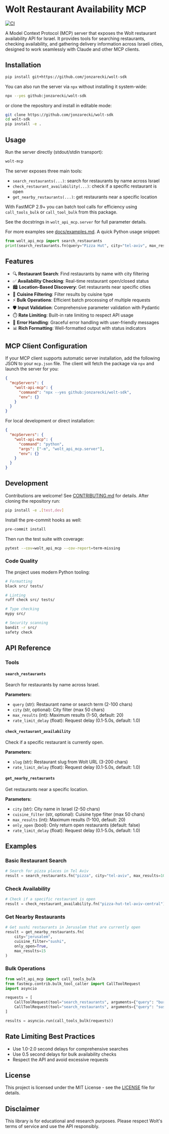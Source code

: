 # Wolt Restaurant Availability MCP

[![CI](https://github.com/jonzarecki/wolt-sdk/actions/workflows/ci.yml/badge.svg)](https://github.com/jonzarecki/wolt-sdk/actions/workflows/ci.yml)

A Model Context Protocol (MCP) server that exposes the Wolt restaurant availability API for Israel. It provides tools for searching restaurants, checking availability, and gathering delivery information across Israeli cities, designed to work seamlessly with Claude and other MCP clients.

## Installation

```bash
pip install git+https://github.com/jonzarecki/wolt-sdk
```

You can also run the server via `npx` without installing it system-wide:

```bash
npx --yes github:jonzarecki/wolt-sdk
```

or clone the repository and install in editable mode:

```bash
git clone https://github.com/jonzarecki/wolt-sdk
cd wolt-sdk
pip install -e .
```

## Usage

Run the server directly (stdout/stdin transport):

```bash
wolt-mcp
```

The server exposes three main tools:

- `search_restaurants(...)`: search for restaurants by name across Israel
- `check_restaurant_availability(...)`: check if a specific restaurant is open  
- `get_nearby_restaurants(...)`: get restaurants near a specific location

With FastMCP 2.9+ you can batch tool calls for efficiency using `call_tools_bulk` or `call_tool_bulk` from this package.

See the docstrings in `wolt_api_mcp.server` for full parameter details.

For more examples see [docs/examples.md](docs/examples.md). A quick Python usage snippet:

```python
from wolt_api_mcp import search_restaurants
print(search_restaurants.fn(query="Pizza Hut", city="tel-aviv", max_results=10))
```

## Features

- 🔍 **Restaurant Search**: Find restaurants by name with city filtering
- ✅ **Availability Checking**: Real-time restaurant open/closed status
- 🏙️ **Location-Based Discovery**: Get restaurants near specific cities
- 🍕 **Cuisine Filtering**: Filter results by cuisine type  
- ⚡ **Bulk Operations**: Efficient batch processing of multiple requests
- 🛡️ **Input Validation**: Comprehensive parameter validation with Pydantic
- ⏱️ **Rate Limiting**: Built-in rate limiting to respect API usage
- 🚫 **Error Handling**: Graceful error handling with user-friendly messages
- 📊 **Rich Formatting**: Well-formatted output with status indicators

## MCP Client Configuration

If your MCP client supports automatic server installation, add the following JSON to your `mcp.json` file. The client will fetch the package via `npx` and launch the server for you:

```json
{
  "mcpServers": {
    "wolt-api-mcp": {
      "command": "npx --yes github:jonzarecki/wolt-sdk",
      "env": {}
    }
  }
}
```

For local development or direct installation:

```json
{
  "mcpServers": {
    "wolt-api-mcp": {
      "command": "python",
      "args": ["-m", "wolt_api_mcp.server"],
      "env": {}
    }
  }
}
```

## Development

Contributions are welcome! See [CONTRIBUTING.md](CONTRIBUTING.md) for details. After cloning the repository run:

```bash
pip install -e .[test,dev]
```

Install the pre-commit hooks as well:

```bash
pre-commit install
```

Then run the test suite with coverage:

```bash
pytest --cov=wolt_api_mcp --cov-report=term-missing
```

### Code Quality

The project uses modern Python tooling:

```bash
# Formatting
black src/ tests/

# Linting  
ruff check src/ tests/

# Type checking
mypy src/

# Security scanning
bandit -r src/
safety check
```

## API Reference

### Tools

#### `search_restaurants`
Search for restaurants by name across Israel.

**Parameters:**
- `query` (str): Restaurant name or search term (2-100 chars)
- `city` (str, optional): City filter (max 50 chars)
- `max_results` (int): Maximum results (1-50, default: 20)
- `rate_limit_delay` (float): Request delay (0.1-5.0s, default: 1.0)

#### `check_restaurant_availability`
Check if a specific restaurant is currently open.

**Parameters:**
- `slug` (str): Restaurant slug from Wolt URL (3-200 chars)
- `rate_limit_delay` (float): Request delay (0.1-5.0s, default: 1.0)

#### `get_nearby_restaurants`  
Get restaurants near a specific location.

**Parameters:**
- `city` (str): City name in Israel (2-50 chars)
- `cuisine_filter` (str, optional): Cuisine type filter (max 50 chars)
- `max_results` (int): Maximum results (1-100, default: 20)
- `only_open` (bool): Only return open restaurants (default: false)
- `rate_limit_delay` (float): Request delay (0.1-5.0s, default: 1.0)

## Examples

### Basic Restaurant Search
```python
# Search for pizza places in Tel Aviv
result = search_restaurants.fn("pizza", city="tel-aviv", max_results=10)
```

### Check Availability
```python
# Check if a specific restaurant is open
result = check_restaurant_availability.fn("pizza-hut-tel-aviv-central")
```

### Get Nearby Restaurants
```python
# Get sushi restaurants in Jerusalem that are currently open
result = get_nearby_restaurants.fn(
    city="jerusalem", 
    cuisine_filter="sushi", 
    only_open=True,
    max_results=15
)
```

### Bulk Operations
```python
from wolt_api_mcp import call_tools_bulk
from fastmcp.contrib.bulk_tool_caller import CallToolRequest
import asyncio

requests = [
    CallToolRequest(tool="search_restaurants", arguments={"query": "burger", "city": "tel-aviv"}),
    CallToolRequest(tool="search_restaurants", arguments={"query": "sushi", "city": "jerusalem"}),
]

results = asyncio.run(call_tools_bulk(requests))
```

## Rate Limiting Best Practices

- Use 1.0-2.0 second delays for comprehensive searches
- Use 0.5 second delays for bulk availability checks
- Respect the API and avoid excessive requests

## License

This project is licensed under the MIT License - see the [LICENSE](LICENSE) file for details.

## Disclaimer

This library is for educational and research purposes. Please respect Wolt's terms of service and use the API responsibly.